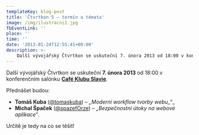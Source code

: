 ```yaml
---
templateKey: blog-post
title: 'Čtvrtkon 5 – termín a témata'
image: /img/ilustracni2.jpg
fbEventLink: ''
place: ''
time: ''
date: '2013-01-24T12:55:41+00:00'
description: >-
    Další vývojářský Čtvrtkon se uskuteční 7. února 2013 od 18:00 v konferenčním salónku Café Klubu Slavie.Přednášet budou:Tomáš Kuba (@tomaskuba) – „Moderní workflow tvorby webu“ Michal Šp...
---
```

Další vývojářský Čtvrtkon se uskuteční **7. února 2013** od 18:00 v konferenčním salónku [**Café Klubu Slavie**](http://www.klubslavie.cz/ "Café Klub Slavie").

Přednášet budou:

- **Tomáš Kuba** ([@tomaskuba](https://twitter.com/tomaskuba "@tomaskuba")) – _„Moderní workflow tvorby webu__“_
- **Michal Špaček** ([@spazefOrze](https://twitter.com/spazef0rze "spazef0rze")) – _„Bezpečnostní útoky na webové aplikace“_.

Určitě je tedy na co se těšit!